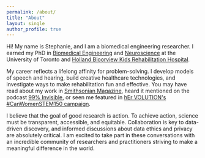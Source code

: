 ```yaml
---
permalink: /about/
title: "About"
layout: single
author_profile: true
---
```

Hi! My name is Stephanie, and I am a biomedical engineering researcher. I earned my PhD in [Biomedical Engineering](https://ibbme.utoronto.ca/) and [Neuroscience](http://www.neuroscience.utoronto.ca/) at the University of Toronto and [Holland Bloorview Kids Rehabilitation Hospital](https://research.hollandbloorview.ca/).

My career reflects a lifelong affinity for problem-solving. I develop models of speech and hearing, build creative healthcare technologies, and investigate ways to make rehabilitation fun and effective. You may have read about my work in [Smithsonian Magazine](http://www.smithsonianmag.com/innovation/can-biomusic-offer-kids-autism-new-way-communicate-180968649/), heard it mentioned on the podcast [99% Invisible](https://99percentinvisible.org/episode/sound-and-health-hospitals/), or seen me featured in [hEr VOLUTION's #CanWomenSTEM150 campaign](https://www.hervolution.org/150-days-canadian-women-stem-week-13-wrap/).

I believe that the goal of good research is action. To achieve action, science must be transparent, accessible, and equitable. Collaboration is key to data-driven discovery, and informed discussions about data ethics and privacy are absolutely critical. I am excited to take part in these conversations with an incredible community of researchers and practitioners striving to make a meaningful difference in the world.
